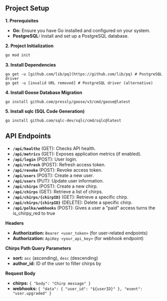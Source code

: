 ## Project Setup

**1. Prerequisites**

* **Go:** Ensure you have Go installed and configured on your system.
* **PostgreSQL:** Install and set up a PostgreSQL database.

**2. Project Initialization**

```bash
go mod init 
```

**3. Install Dependencies**

```
go get -u [github.com/lib/pq](https://github.com/lib/pq) # PostgreSQL driver
go get -u [invalid URL removed] # PostgreSQL driver (alternative)
```

**4. Install Goose Database Migration**

```
go install github.com/pressly/goose/v3/cmd/goose@latest
```

**5. Install sqlc (SQL Code Generation)**

```
go install github.com/sqlc-dev/sqlc/cmd/sqlc@latest
```

## API Endpoints

* **`/api/healthz`** (GET): Checks API health.
* **`/api/metrics`** (GET): Exposes application metrics (if enabled).
* **`/api/login`** (POST): User login.
* **`/api/refresh`** (POST): Refresh access token.
* **`/api/revoke`** (POST): Revoke access token.
* **`/api/users`** (POST): Create a new user.
* **`/api/users`** (PUT): Update user information.
* **`/api/chirps`** (POST): Create a new chirp.
* **`/api/chirps`** (GET): Retrieve a list of chirps.
* **`/api/chirps/{chirpID}`** (GET): Retrieve a specific chirp.
* **`/api/chirps/{chirpID}`** (DELETE): Delete a specific chirp.
* **`/api/polka/webhooks`** (POST): Gives a user a "paid" access turns the is_chirpy_red to true  

**Headers**

* **Authorization:** `Bearer <user_token>` (for user-related endpoints)
* **Authorization:** `ApiKey <your_api_key>` (for webhook endpoint)

**Chirps Path Query Parameters**

* **sort:** `asc` (ascending), `desc` (descending)
* **author_id:** ID of the user to filter chirps by

**Request Body**

* **chirps:** `{ "body": "Chirp message" }`
* **webhooks:** `{ "data": { "user_id": "${userID}" }, "event": "user.upgraded" }`

